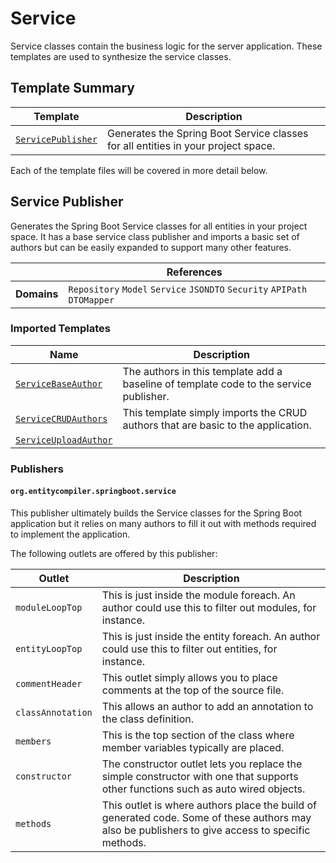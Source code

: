 [//]: # ( =====preserve===== start-Introduction ===== )
# Service

Service classes contain the business logic for the server application. These templates are used to synthesize the
service classes.

[//]: # ( =====preserve===== end-Introduction ===== )

<a name="template-summary"></a>
## Template Summary

|Template|Description|
|---|---|
| [`ServicePublisher`](#service-publisher) | Generates the Spring Boot Service classes for all entities in your project space. |

Each of the template files will be covered in more detail below.

<a name="service-publisher"></a>
## Service Publisher

Generates the Spring Boot Service classes for all entities in your project space. It has a base service class publisher and imports a basic set of authors but can be easily expanded to support many other features.

| |References|
|---|---|
| **Domains** |`Repository` `Model` `Service` `JSONDTO` `Security` `APIPath` `DTOMapper` |

### Imported Templates

| Name | Description |
|---|---|
| [`ServiceBaseAuthor`](authors) | The authors in this template add a baseline of template code to the service publisher. |
| [`ServiceCRUDAuthors`](authors) | This template simply imports the CRUD authors that are basic to the application. |
| [`ServiceUploadAuthor`](authors) |  |

### Publishers

#### `org.entitycompiler.springboot.service`

This publisher ultimately builds the Service classes for the Spring Boot application but it relies on many authors to fill it out with methods required to implement the application.

The following outlets are offered by this publisher:

| Outlet | Description |
|---|---|
| `moduleLoopTop` | This is just inside the module foreach. An author could use this to filter out modules, for instance.|
| `entityLoopTop` | This is just inside the entity foreach. An author could use this to filter out entities, for instance.|
| `commentHeader` | This outlet simply allows you to place comments at the top of the source file.|
| `classAnnotation` | This allows an author to add an annotation to the class definition.|
| `members` | This is the top section of the class where member variables typically are placed.|
| `constructor` | The constructor outlet lets you replace the simple constructor with one that supports other functions such as auto wired objects.|
| `methods` | This outlet is where authors place the build of generated code. Some of these authors may also be publishers to give access to specific methods.|


